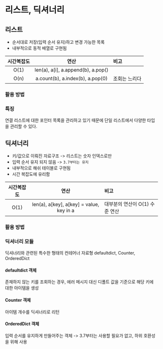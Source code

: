 # 리스트, 딕셔너리

## 리스트

* 순서대로 저장(입력 순서 유지)하고 변경 가능한 목록
* 내부적으로 동적 배열로 구현됨

|시간복잡도|연산|비고
|:---:|:---:|:---|
|O(1)|len(a), a[i], a.append(b), a.pop()||
|O(n)|a.count(b), a.index(b), a.pop(0)|조회는 느리다|

### 활용 방법

### 특징

연결 리스트에 대한 포인터 목록을 관리하고 있기 때문에 단일 리스트에서 다양한 타입을 관리할 수 있다.

## 딕셔너리

* 키/값으로 이뤄진 자료구조 -> 리스트는 숫자 인덱스로만
* 입력 순서 유지 되지 않음 -> `3.7부터는 유지`
* 내부적으로 해쉬 테이블로 구현됨
* 시간 복잡도에 유리함

|시간복잡도|연산|비고
|:---:|:---:|:---|
|O(1)|len(a), a[key], a[key] = value, key in a|대부분의 연산이 O(1) 수준 연산|

### 활용 방법
### 딕셔너리 모듈

딕셔너리와 관련된 특수한 형태의 컨테어너 자료형 defaultdict, Counter, OrderedDict

#### defaultdict 객체

존재하지 않는 키를 조회하는 경우, 에러 메시지 대신 디폴트 값을 기준으로 해당 키에 대한 아이템을 생성

#### Counter 객체

아이템 개수를 딕셔너리로 리턴

#### OrderedDict 객체

입력 순서를 유지하게 만들어주는 객체 -> 3.7부터는 사용할 필요가 없고, 하위 호환성을 위해 사용